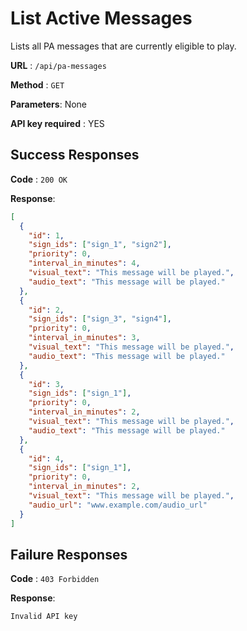 # List Active Messages

Lists all PA messages that are currently eligible to play.

**URL** : `/api/pa-messages`

**Method** : `GET`

**Parameters**: None

**API key required** : YES

## Success Responses

**Code** : `200 OK`

**Response**:

```json
[
  {
    "id": 1,
    "sign_ids": ["sign_1", "sign2"],
    "priority": 0,
    "interval_in_minutes": 4,
    "visual_text": "This message will be played.",
    "audio_text": "This message will be played."
  },
  {
    "id": 2,
    "sign_ids": ["sign_3", "sign4"],
    "priority": 0,
    "interval_in_minutes": 3,
    "visual_text": "This message will be played.",
    "audio_text": "This message will be played."
  },
  {
    "id": 3,
    "sign_ids": ["sign_1"],
    "priority": 0,
    "interval_in_minutes": 2,
    "visual_text": "This message will be played.",
    "audio_text": "This message will be played."
  },
  {
    "id": 4,
    "sign_ids": ["sign_1"],
    "priority": 0,
    "interval_in_minutes": 2,
    "visual_text": "This message will be played.",
    "audio_url": "www.example.com/audio_url"
  }
]
```

## Failure Responses

**Code** : `403 Forbidden`

**Response**:

`Invalid API key`
